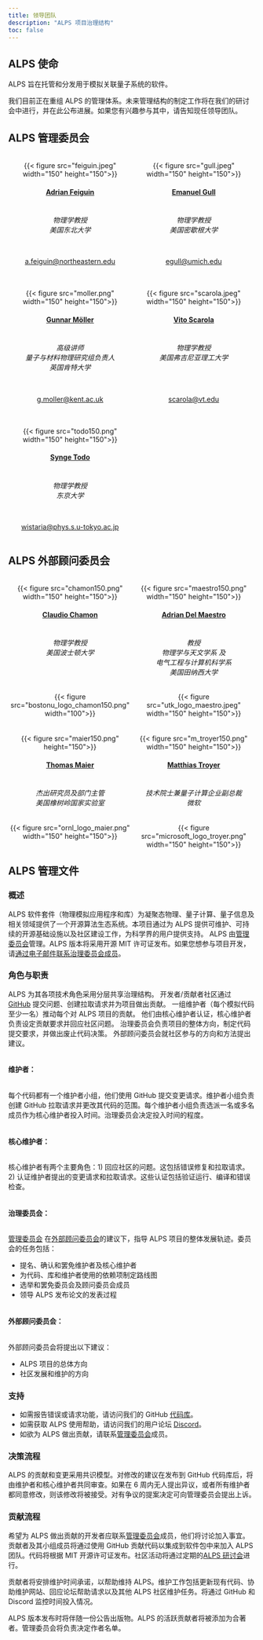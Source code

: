 ```yaml
---
title: 领导团队
description: "ALPS 项目治理结构"
toc: false
---
```


## ALPS 使命

ALPS 旨在托管和分发用于模拟关联量子系统的软件。

我们目前正在重组 ALPS 的管理体系。未来管理结构的制定工作将在我们的研讨会中进行，并在此公布进展。如果您有兴趣参与其中，请告知现任领导团队。

## ALPS 管理委员会

<br>

<style>
div.mycontainer {
  width:100%;
  overflow:auto;
}
div.mycontainer div {
  width: 50%;  
  float: left;
  display: inline-block;
  text-align: center;
}
h4 {
  display: inline-block;
}
</style>


<div class="mycontainer">

  <div>
    {{< figure src="feiguin.jpeg" width="150" height="150">}}
  </div>
  
  <div>
    {{< figure src="gull.jpeg" width="150" height="150">}}
  </div>
  
</div>

<div class="mycontainer">

  <div>
    <h4><a href="https://cos.northeastern.edu/people/adrian-feiguin/">Adrian Feiguin</a></h4>
    <h6>物理学教授<br>
    美国东北大学
    </h6>
  </div>
  
  <div>
    <h4><a href="https://lsa.umich.edu/physics/people/faculty/egull.html">Emanuel Gull</a></h4>
    <h6>物理学教授<br>
    美国密歇根大学
    </h6>
  </div>
  
</div>

<div class="mycontainer">
  <div>
    <p>
    <a href="mailto:a.feiguin@northeastern.edu">a.feiguin@northeastern.edu</a>
    </p>
  </div>
  <div>
    <p>
    <a href="mailto:egull@umich.edu">egull@umich.edu</a>
    </p>
  </div>
  
</div>

<br>
<br>

<div class="mycontainer">

  <div>
    {{< figure src="moller.png" width="150" height="150">}}
  </div>
  
  <div>
    {{< figure src="scarola.jpeg" width="150" height="150">}}
  </div>
  
</div>

<div class="mycontainer">
  
  <div>
    <h4><a href="https://www.kent.ac.uk/physics-astronomy/people/466/möller-gunnar">Gunnar Möller</a></h4>
    <h6>高级讲师<br>
    量子与材料物理研究组负责人<br>
    英国肯特大学
    </h6>
  </div>
  
  <div>
    <h4><a href="https://scarola.phys.vt.edu/">Vito Scarola</a></h4>
    <h6>物理学教授<br>
    美国弗吉尼亚理工大学
    </h6>
  </div>
  
</div>


<div class="mycontainer">
  <div>
    <p>
    <a href="mailto:g.moller@kent.ac.uk">g.moller@kent.ac.uk</a>
    </p>
  </div>
  <div>
    <p>
    <a href="mailto:scarola@vt.edu">scarola@vt.edu</a>
    </p>
  </div>
</div>

<br>
<br>

<div class="mycontainer">

  <div>
    {{< figure src="todo150.png" width="150" height="150">}}
  </div>
  
</div>

<div class="mycontainer">
  
  <div>
    <h4><a href="https://www.s.u-tokyo.ac.jp/en/people/todo_synge/">Synge Todo</a></h4>
    <h6>物理学教授<br>
    东京大学
    </h6>
  </div>
  
</div>


<div class="mycontainer">
  <div>
    <p>
    <a href="mailto:wistaria@phys.s.u-tokyo.ac.jp">wistaria@phys.s.u-tokyo.ac.jp</a>
    </p>
  </div>

</div>


## ALPS 外部顾问委员会

<br>
<div class="mycontainer">

  <div>
    {{< figure src="chamon150.png" width="150" height="150">}}
  </div>

  <div>
    {{< figure src="maestro150.png" width="150" height="150">}}
  </div>
  
</div>

<div class="mycontainer">
  <div>
    <h4><a href="https://www.bu.edu/eng/profile/claudio-chamon/">Claudio Chamon</a></h4>
  </div>

  <div>
    <h4><a href="https://quantum.utk.edu/people/adrian-del-maestro-2/">Adrian Del Maestro</a></h4>
  </div>

</div>

<div class="mycontainer">
  <div>
    <h6>
    物理学教授 <br>
    美国波士顿大学
    </h6>
  </div>

  <div>
    <h6>教授<br>
    物理学与天文学系 及 <br>
    电气工程与计算机科学系 <br>
    美国田纳西大学<br>
    </h6>
  </div>

</div>


<div class="mycontainer">

  <div>
    {{< figure src="bostonu_logo_chamon150.png" width="100">}}
  </div>
  <div>
    {{< figure src="utk_logo_maestro.jpeg" width="150" height="150">}}
  </div>
  
</div>

<br>
<br>

<div class="mycontainer">
  <div>
    {{< figure src="maier150.png" height="150">}}
  </div>
  <div>
    {{< figure src="m_troyer150.png" width="150" height="150">}}
  </div>
</div>

<div class="mycontainer">

  <div>
    <h4><a href="https://www.ornl.gov/staff-profile/thomas-maier">Thomas Maier</a></h4>
  </div>

  <div>
    <h4><a href="https://www.microsoft.com/en-us/research/people/mtroyer/">Matthias Troyer</a></h4>
  </div>

</div>
<div class="mycontainer">

  <div>
    <h6>杰出研究员及部门主管<br>
    美国橡树岭国家实验室<br>
    </h6>
  </div>

  <div>
    <h6>技术院士兼量子计算企业副总裁<br>
    微软 <br>
    </h6>
  </div>
  
</div>

<div class="mycontainer">

  <div>
    {{< figure src="ornl_logo_maier.png" width="150" height="150">}}
  </div>
  
  <div>
    {{< figure src="microsoft_logo_troyer.png" width="150" height="150">}}
  </div>
  
</div>

## ALPS 管理文件

### 概述

ALPS 软件套件（物理模拟应用程序和库）为凝聚态物理、量子计算、量子信息及相关领域提供了一个开源算法生态系统。本项目通过为 ALPS 提供可维护、可持续的开源基础设施以及社区建设工作，为科学界的用户提供支持。
ALPS 由[管理委员会](#alps-管理委员会)管理。ALPS 版本将采用开源 MIT 许可证发布。如果您想参与项目开发，请[通过电子邮件联系治理委员会成员](#alps-管理委员会)。

### 角色与职责

ALPS 为其各项技术角色采用分层共享治理结构。
开发者/贡献者社区通过 [GitHub](https://github.com/ALPSim/ALPS) 提交问题、创建拉取请求并为项目做出贡献。
一组维护者（每个模拟代码至少一名）推动每个对 ALPS 项目的贡献。
他们由核心维护者认证，核心维护者负责设定贡献要求并回应社区问题。
治理委员会负责项目的整体方向，制定代码提交要求，并做出废止代码决策。
外部顾问委员会就社区参与的方向和方法提出建议。

#### 维护者：

每个代码都有一个维护者小组，他们使用 GitHub 提交变更请求。维护者小组负责创建 GitHub 拉取请求并更改其代码的范围。每个维护者小组负责选派一名或多名成员作为核心维护者投入时间。治理委员会决定投入时间的程度。

#### 核心维护者：

核心维护者有两个主要角色：1) 回应社区的问题。这包括错误修复和拉取请求。2) 认证维护者提出的变更请求和拉取请求。这些认证包括验证运行、编译和错误检查。

#### 治理委员会：

[管理委员会](#alps-管理委员会) 在[外部顾问委员会](#alps-外部顾问委员会)的建议下，指导 ALPS 项目的整体发展轨迹。委员会的任务包括：

*   提名、确认和罢免维护者及核心维护者
*   为代码、库和维护者使用的依赖项制定路线图
*   选举和罢免委员会及顾问委员会成员
*   领导 ALPS 发布论文的发表过程

#### 外部顾问委员会：

外部顾问委员会将提出以下建议：

*   ALPS 项目的总体方向
*   社区发展和维护的方向

### 支持

*   如需报告错误或请求功能，请访问我们的 GitHub [代码库](https://github.com/ALPSim/ALPS/issues)。
*   如需获取 ALPS 使用帮助，请访问我们的用户论坛 [Discord](https://discord.gg/JRNWnnva9g)。
*   如欲为 ALPS 做出贡献，请联系[管理委员会](#alps-管理委员会)成员。

### 决策流程

ALPS 的贡献和变更采用共识模型。对修改的建议在发布到 GitHub 代码库后，将由维护者和核心维护者共同审查。如果在 6 周内无人提出异议，或者所有维护者都同意修改，则该修改将被接受。对有争议的提案决定可向管理委员会提出上诉。

### 贡献流程

希望为 ALPS 做出贡献的开发者应联系[管理委员会](#alps-管理委员会)成员，他们将讨论加入事宜。贡献者及其小组成员将通过使用 GitHub 贡献代码以集成到软件包中来加入 ALPS 团队。代码将根据 MIT 开源许可证发布。社区活动将通过定期的[ALPS 研讨会](../../events)进行。

贡献者将安排维护时间承诺，以帮助维持 ALPS。维护工作包括更新现有代码、协助维护网站、回应论坛帮助请求以及其他 ALPS 社区维护任务。将通过 GitHub 和 Discord 监控时间投入情况。

ALPS 版本发布时将伴随一份公告出版物。ALPS 的活跃贡献者将被添加为合著者。管理委员会将负责决定作者名单。
